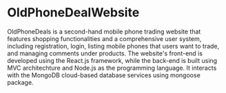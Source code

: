 # OldPhoneDealWebsite

OldPhoneDeals is a second-hand mobile phone trading website that features shopping functionalities and a comprehensive user system, including registration, login, listing mobile phones that users want to trade, and managing comments under products. The website's front-end is developed using the React.js framework, while the back-end is built using MVC architechture and Node.js as the programming language. It interacts with the MongoDB cloud-based database services using mongoose package.
